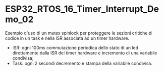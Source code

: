 # ESP32_RTOS_16_Timer_Interrupt_Demo_02

Esempio d'uso di un mutex spinlock per proteggere le sezioni critiche di codice in un task e nella ISR associata ad un timer hardware.

* ISR: ogni 100ms commutazione periodica dello stato di un led direttamente dalla ISR del timer hardware e incremento di una variabile condivisa;
* Task: ogni 2 secondi decremento e stampa della variabile condivisa.
